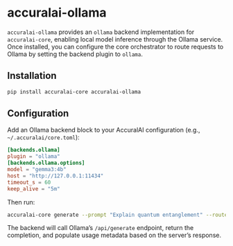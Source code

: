 # accuralai-ollama

`accuralai-ollama` provides an `ollama` backend implementation for `accuralai-core`, enabling local model inference through the Ollama service. Once installed, you can configure the core orchestrator to route requests to Ollama by setting the backend plugin to `ollama`.

## Installation

```bash
pip install accuralai-core accuralai-ollama
```

## Configuration

Add an Ollama backend block to your AccuralAI configuration (e.g., `~/.accuralai/core.toml`):

```toml
[backends.ollama]
plugin = "ollama"
[backends.ollama.options]
model = "gemma3:4b"
host = "http://127.0.0.1:11434"
timeout_s = 60
keep_alive = "5m"
```

Then run:

```bash
accuralai-core generate --prompt "Explain quantum entanglement" --route ollama
```

The backend will call Ollama’s `/api/generate` endpoint, return the completion, and populate usage metadata based on the server’s response.
